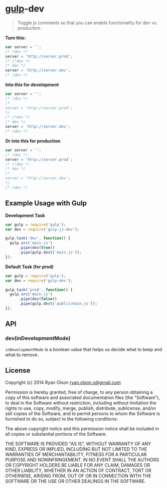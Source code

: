 # [gulp](https://github.com/wearefractal/gulp)-dev

> Toggle js comments so that you can enable functionality for dev vs.
> production.

**Turn this:**
```js
var server = '';
/* !dev */
server = 'http://server.prod';
/* /!dev */
/* dev */
server = 'http://server.dev';
/* /dev */
```

**Into this for development**

```js
var server = '';
/* !dev */
/*
server = 'http://server.prod';
*/
/* /!dev */
/* dev */
server = 'http://server.dev';
/* /dev */
```

**Or into this for production**

```js
var server = '';
/* !dev */
server = 'http://server.prod';
/* /!dev */
/* dev */
/*
server = 'http://server.dev';
*/
/* /dev */
```

## Example Usage with Gulp

**Development Task**
```js
var gulp = require('gulp');
var dev = require('gulp-js-dev');

gulp.task('dev', function() {
  gulp.src('main.js')
      .pipe(dev(true))
      .pipe(gulp.dest('main.js'));
});
```
**Default Task (for prod)**
```js
var gulp = require('gulp');
var dev = require('gulp-dev');

gulp.task('prod', function() {
  gulp.src('main.js')
      .pipe(dev(false))
      .pipe(gulp.dest('public/main.js'));
});
```

## API

### dev(inDevelopmentMode)

`inDevelopmentMode` is a boolean value that helps us decide what to keep
and what to remove.

## License

Copyright (c) 2014 Ryan Olson <ryan.olson.x@gmail.com>

Permission is hereby granted, free of charge, to any person obtaining
a copy of this software and associated documentation files (the
"Software"), to deal in the Software without restriction, including
without limitation the rights to use, copy, modify, merge, publish,
distribute, sublicense, and/or sell copies of the Software, and to
permit persons to whom the Software is furnished to do so, subject to
the following conditions:

The above copyright notice and this permission notice shall be
included in all copies or substantial portions of the Software.

THE SOFTWARE IS PROVIDED "AS IS", WITHOUT WARRANTY OF ANY KIND,
EXPRESS OR IMPLIED, INCLUDING BUT NOT LIMITED TO THE WARRANTIES OF
MERCHANTABILITY, FITNESS FOR A PARTICULAR PURPOSE AND
NONINFRINGEMENT. IN NO EVENT SHALL THE AUTHORS OR COPYRIGHT HOLDERS BE
LIABLE FOR ANY CLAIM, DAMAGES OR OTHER LIABILITY, WHETHER IN AN ACTION
OF CONTRACT, TORT OR OTHERWISE, ARISING FROM, OUT OF OR IN CONNECTION
WITH THE SOFTWARE OR THE USE OR OTHER DEALINGS IN THE SOFTWARE.
